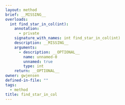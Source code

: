 ```yaml
---
layout: method
brief: __MISSING__
overloads:
  int find_star_in_col(int):
    annotation:
      - private
    signature_with_names: int find_star_in_col(int)
    description: __MISSING__
    arguments:
      - description: __OPTIONAL__
        name: unnamed-0
        unnamed: true
        type: int
    return: __OPTIONAL__
owner: gwjensen
defined-in-file: ""
tags:
  - method
title: find_star_in_col
---
```

